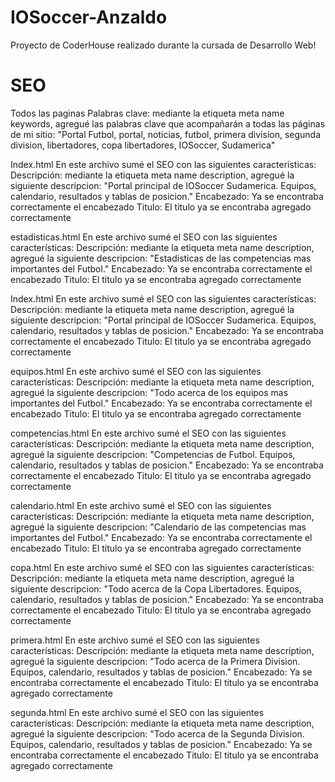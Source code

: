 # IOSoccer-Anzaldo

Proyecto de CoderHouse realizado durante la cursada de Desarrollo Web!

# SEO

Todos las paginas
Palabras clave: mediante la etiqueta meta name keywords, agregué las palabras clave que acompañarán a todas las páginas de mi sitio: "Portal Futbol, portal, noticias, futbol, primera division, segunda division, libertadores, copa libertadores, IOSoccer, Sudamerica"

Index.html
En este archivo sumé el SEO con las siguientes características:
Descripción: mediante la etiqueta meta name description, agregué la siguiente descripcion: "Portal principal de IOSoccer Sudamerica. Equipos, calendario, resultados y tablas de posicion."
Encabezado: Ya se encontraba correctamente el encabezado
Titulo: El titulo ya se encontraba agregado correctamente

estadisticas.html
En este archivo sumé el SEO con las siguientes características:
Descripción: mediante la etiqueta meta name description, agregué la siguiente descripcion: "Estadisticas de las competencias mas importantes del Futbol."
Encabezado: Ya se encontraba correctamente el encabezado
Titulo: El titulo ya se encontraba agregado correctamente

Index.html
En este archivo sumé el SEO con las siguientes características:
Descripción: mediante la etiqueta meta name description, agregué la siguiente descripcion: "Portal principal de IOSoccer Sudamerica. Equipos, calendario, resultados y tablas de posicion."
Encabezado: Ya se encontraba correctamente el encabezado
Titulo: El titulo ya se encontraba agregado correctamente

equipos.html
En este archivo sumé el SEO con las siguientes características:
Descripción: mediante la etiqueta meta name description, agregué la siguiente descripcion: "Todo acerca de los equipos mas importantes del Futbol."
Encabezado: Ya se encontraba correctamente el encabezado
Titulo: El titulo ya se encontraba agregado correctamente

competencias.html
En este archivo sumé el SEO con las siguientes características:
Descripción: mediante la etiqueta meta name description, agregué la siguiente descripcion: "Competencias de Futbol. Equipos, calendario, resultados y tablas de posicion."
Encabezado: Ya se encontraba correctamente el encabezado
Titulo: El titulo ya se encontraba agregado correctamente

calendario.html
En este archivo sumé el SEO con las siguientes características:
Descripción: mediante la etiqueta meta name description, agregué la siguiente descripcion: "Calendario de las competencias mas importantes del Futbol."
Encabezado: Ya se encontraba correctamente el encabezado
Titulo: El titulo ya se encontraba agregado correctamente

copa.html
En este archivo sumé el SEO con las siguientes características:
Descripción: mediante la etiqueta meta name description, agregué la siguiente descripcion: "Todo acerca de la Copa Libertadores. Equipos, calendario, resultados y tablas de posicion."
Encabezado: Ya se encontraba correctamente el encabezado
Titulo: El titulo ya se encontraba agregado correctamente

primera.html
En este archivo sumé el SEO con las siguientes características:
Descripción: mediante la etiqueta meta name description, agregué la siguiente descripcion: "Todo acerca de la Primera Division. Equipos, calendario, resultados y tablas de posicion."
Encabezado: Ya se encontraba correctamente el encabezado
Titulo: El titulo ya se encontraba agregado correctamente

segunda.html
En este archivo sumé el SEO con las siguientes características:
Descripción: mediante la etiqueta meta name description, agregué la siguiente descripcion: "Todo acerca de la Segunda Division. Equipos, calendario, resultados y tablas de posicion."
Encabezado: Ya se encontraba correctamente el encabezado
Titulo: El titulo ya se encontraba agregado correctamente
